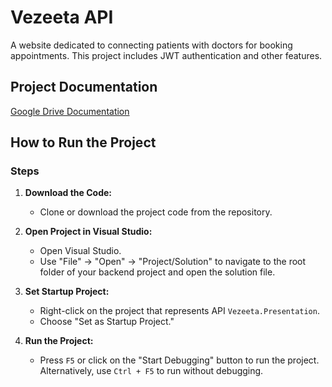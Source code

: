 # Vezeeta API

A website dedicated to connecting patients with doctors for booking appointments. This project includes JWT authentication and other features.

## Project Documentation
[Google Drive Documentation](https://drive.google.com/drive/folders/1OplVP9fdibIKjqs-iTogJ6rynSMO5Gzw?usp=drive_link)

## How to Run the Project

### Steps

1. **Download the Code:**
   - Clone or download the project code from the repository.

2. **Open Project in Visual Studio:**
   - Open Visual Studio.
   - Use "File" -> "Open" -> "Project/Solution" to navigate to the root folder of your backend project and open the solution file.

3. **Set Startup Project:**
   - Right-click on the project that represents API  `Vezeeta.Presentation`.
   - Choose "Set as Startup Project."

4. **Run the Project:**
   - Press `F5` or click on the "Start Debugging" button to run the project. Alternatively, use `Ctrl + F5` to run without debugging.


